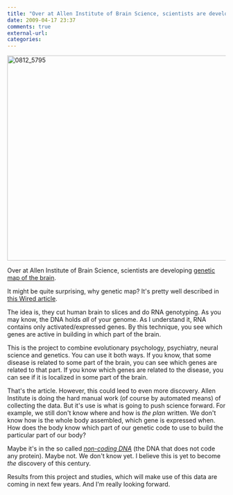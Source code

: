 ```yaml
---
title: "Over at Allen Institute of Brain Science, scientists are developing genetic map of the brain."
date: 2009-04-17 23:37
comments: true
external-url:
categories:
---
```

[<img src="http://c.asset.soup.io/asset/0289/0812_5795.jpeg" width="630" height="472" alt="0812_5795" />][1]

Over at Allen Institute of Brain Science, scientists are developing [genetic map of the brain][2].  
  
It might be quite surprising, why genetic map? It's pretty well described in [this Wired article][3].  
  
The idea is, they cut human brain to slices and do RNA genotyping. As you may know, the DNA holds _all_ of your genome. As I understand it, RNA contains only activated/expressed genes. By this technique, you see which genes are active in building in which part of the brain.  
  
This is the project to combine evolutionary psychology, psychiatry, neural science and genetics. You can use it both ways. If you know, that some disease is related to some part of the brain, you can see which genes are related to that part. If you know which genes are related to the disease, you can see if it is localized in some part of the brain.  
  
That's the article. However, this could leed to even more discovery. Allen Institute is doing the hard manual work (of course by automated means) of collecting the data. But it's use is what is going to push science forward. For example, we still don't know where and how is _the plan_ written. We don't know how is the whole body assembled, which gene is expressed when. How does the body know which part of our genetic code to use to build the particular part of our body?  
  
Maybe it's in the so called [_non-coding DNA_][4] (the DNA that does not code any protein). Maybe not. We don't know yet. I believe this is yet to become _the_ discovery of this century.   
  
Results from this project and studies, which will make use of this data are coming in next few years. And I'm really looking forward.

  [1]: http://www.wired.com/medtech/health/magazine/17-04/ff_brainatlas
  [2]: http://www.brain-map.org/
  [3]: http://www.wired.com/medtech/health/magazine/17-04/ff_brainatlas
  [4]: http://en.wikipedia.org/wiki/Noncoding_DNA
